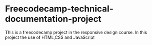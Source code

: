 # Freecodecamp-technical-documentation-project
This is a freecodecamp project in the responsive design course. In this project the use of HTML,CSS  and JavaScript   
